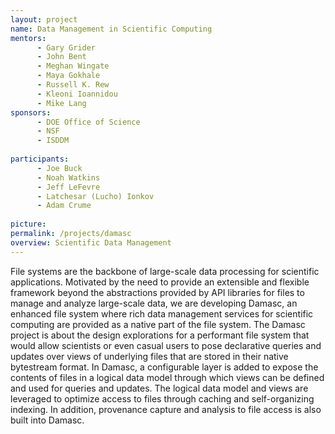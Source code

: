 ```yaml
---
layout: project
name: Data Management in Scientific Computing
mentors:
      - Gary Grider
      - John Bent
      - Meghan Wingate
      - Maya Gokhale
      - Russell K. Rew
      - Kleoni Ioannidou
      - Mike Lang
sponsors:
      - DOE Office of Science
      - NSF
      - ISDDM
      
participants: 
      - Joe Buck
      - Noah Watkins
      - Jeff LeFevre
      - Latchesar (Lucho) Ionkov
      - Adam Crume
      
picture:
permalink: /projects/damasc
overview: Scientific Data Management
---
```


File systems are the backbone of large-scale data processing for scientific applications. Motivated by the need to provide an extensible and flexible framework beyond the abstractions provided by API libraries for files to manage and analyze large-scale data, we are developing Damasc, an enhanced file system where rich data management services for scientific computing are provided as a native part of the file system. The Damasc project is about the design explorations for a performant file system that would allow scientists or even casual users to pose declarative queries and updates over views of underlying files that are stored in their native bytestream format. In Damasc, a configurable layer is added to expose the contents of files in a logical data model through which views can be defined and used for queries and updates. The logical data model and views are leveraged to optimize access to files through caching and self-organizing indexing. In addition, provenance capture and analysis to file access is also built into Damasc. 



